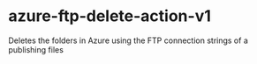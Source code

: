 # azure-ftp-delete-action-v1
Deletes the folders in Azure using the FTP connection strings of a publishing files
